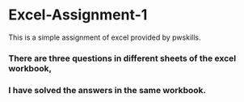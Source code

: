 # Excel-Assignment-1

This is a simple assignment of excel provided by pwskills.

### There are three questions in different sheets of the excel workbook,
 ### I have solved the answers in the same workbook.
